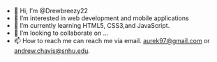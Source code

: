 - 👋 Hi, I’m @Drewbreezy22
- 👀 I’m interested in web development and mobile applications
- 🌱 I’m currently learning HTML5, CSS3,and JavaScript.
- 💞️ I’m looking to collaborate on ...
- 📫 How to reach me can reach me via email. aurek97@gmail.com or andrew.chavis@snhu.edu.

<!---
Drewbreezy22/Drewbreezy22 is a ✨ special ✨ repository because its `README.md` (this file) appears on your GitHub profile.
You can click the Preview link to take a look at your changes.
--->
